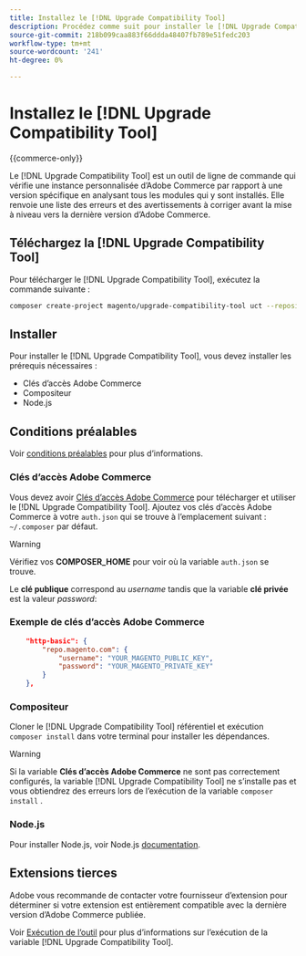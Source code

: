 ```yaml
---
title: Installez le [!DNL Upgrade Compatibility Tool]
description: Procédez comme suit pour installer le [!DNL Upgrade Compatibility Tool] pour votre projet Adobe Commerce.
source-git-commit: 218b099caa883f66ddda48407fb789e51fedc203
workflow-type: tm+mt
source-wordcount: '241'
ht-degree: 0%

---
```



# Installez le [!DNL Upgrade Compatibility Tool]

{{commerce-only}}

Le [!DNL Upgrade Compatibility Tool] est un outil de ligne de commande qui vérifie une instance personnalisée d’Adobe Commerce par rapport à une version spécifique en analysant tous les modules qui y sont installés. Elle renvoie une liste des erreurs et des avertissements à corriger avant la mise à niveau vers la dernière version d’Adobe Commerce.

## Téléchargez la [!DNL Upgrade Compatibility Tool]

Pour télécharger le [!DNL Upgrade Compatibility Tool], exécutez la commande suivante :

```bash
composer create-project magento/upgrade-compatibility-tool uct --repository https://repo.magento.com
```

## Installer

Pour installer le [!DNL Upgrade Compatibility Tool], vous devez installer les prérequis nécessaires :

* Clés d’accès Adobe Commerce
* Compositeur
* Node.js

## Conditions préalables

Voir [conditions préalables](../upgrade-compatibility-tool/prerequisites.md) pour plus d’informations.

### Clés d’accès Adobe Commerce

Vous devez avoir [Clés d’accès Adobe Commerce](https://devdocs.magento.com/marketplace/sellers/profile-information.html#access-keys) pour télécharger et utiliser le [!DNL Upgrade Compatibility Tool]. Ajoutez vos clés d’accès Adobe Commerce à votre `auth.json` qui se trouve à l’emplacement suivant : `~/.composer` par défaut.

>[!WARNING]
>
>Vérifiez vos **COMPOSER_HOME** pour voir où la variable `auth.json` se trouve.

Le **clé publique** correspond au _username_ tandis que la variable **clé privée** est la valeur _password_:

### Exemple de clés d’accès Adobe Commerce

```json
    "http-basic": {
        "repo.magento.com": {
            "username": "YOUR_MAGENTO_PUBLIC_KEY",
            "password": "YOUR_MAGENTO_PRIVATE_KEY"
        }
    },
```

### Compositeur

Cloner le [!DNL Upgrade Compatibility Tool] référentiel et exécution `composer install` dans votre terminal pour installer les dépendances.

>[!WARNING]
>
>Si la variable **Clés d’accès Adobe Commerce** ne sont pas correctement configurés, la variable [!DNL Upgrade Compatibility Tool] ne s’installe pas et vous obtiendrez des erreurs lors de l’exécution de la variable `composer install` .

### Node.js

Pour installer Node.js, voir Node.js [documentation](https://nodejs.dev/learn/how-to-install-nodejs).

## Extensions tierces

Adobe vous recommande de contacter votre fournisseur d’extension pour déterminer si votre extension est entièrement compatible avec la dernière version d’Adobe Commerce publiée.

Voir [Exécution de l’outil](../upgrade-compatibility-tool/run.md) pour plus d’informations sur l’exécution de la variable [!DNL Upgrade Compatibility Tool].
